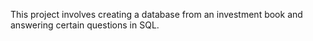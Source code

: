 This project involves creating a database from an investment book and answering certain questions in SQL.
